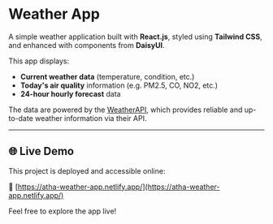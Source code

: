 # Weather App

A simple weather application built with **React.js**, styled using **Tailwind CSS**, and enhanced with components from **DaisyUI**.

This app displays:

- **Current weather data** (temperature, condition, etc.)
- **Today's air quality** information (e.g. PM2.5, CO, NO2, etc.)
- **24-hour hourly forecast** data

The data are powered by the [WeatherAPI](https://www.weatherapi.com/), which provides reliable and up-to-date weather information via their API.

---

## 🌐 Live Demo

This project is deployed and accessible online:

🔗 [https://atha-weather-app.netlify.app/](https://atha-weather-app.netlify.app/)

Feel free to explore the app live!